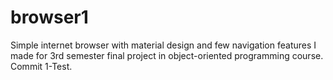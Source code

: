 # browser1
Simple internet browser with material design and few navigation features I made for 3rd semester final project in object-oriented programming course.
Commit 1-Test.
